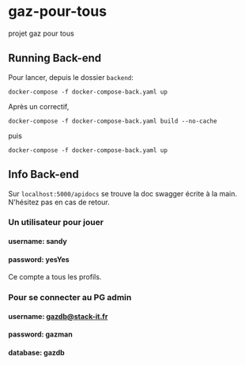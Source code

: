 # gaz-pour-tous
projet gaz pour tous

## Running Back-end

Pour lancer, depuis le dossier `backend`:

`docker-compose -f docker-compose-back.yaml up`

Après un correctif, 


`docker-compose -f docker-compose-back.yaml build --no-cache`

puis

`docker-compose -f docker-compose-back.yaml up`


## Info Back-end

Sur `localhost:5000/apidocs` se trouve la doc swagger écrite à la main. N'hésitez pas en cas de retour.

### Un utilisateur pour jouer
#### username: sandy
#### password: yesYes
Ce compte a tous les profils.

### Pour se connecter au PG admin
#### username: gazdb@stack-it.fr
#### password: gazman
#### database: gazdb
